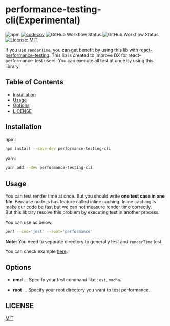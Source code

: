 # performance-testing-cli(Experimental)

![npm](https://img.shields.io/npm/v/react-performance-testing)
[![codecov](https://codecov.io/gh/keiya01/react-performance-testing/branch/master/graph/badge.svg)](https://codecov.io/gh/keiya01/react-performance-testing)
![GitHub Workflow Status](https://github.com/keiya01/react-performance-testing/workflows/test/badge.svg)
![GitHub Workflow Status](https://github.com/keiya01/react-performance-testing/workflows/build/badge.svg)
[![License: MIT](https://img.shields.io/badge/License-MIT-yellow.svg)](https://opensource.org/licenses/MIT)

If you use `renderTime`, you can get benefit by using this lib with [react-performance-testing](https://github.com/keiya01/react-performance-testing#readme). This lib is created to improve DX for react-performance-test users. You can execute all test at once by using this library.

## Table of Contents

- [Installation](#installation)
- [Usage](#usage)
- [Options](#options)
- [LICENSE](#license)

## Installation

npm:

```sh
npm install --save-dev performance-testing-cli
```

yarn:

```sh
yarn add --dev performance-testing-cli
```

## Usage

You can test render time at once. But you should write **one test case in one file**. Because node.js has feature called inline caching. Inline caching is make our code be fast but we can not measure render time correctly.  
But this library resolve this problem by executing test in another process.

You can use as below.

```sh
perf --cmd='jest' --root='performance'
```

**Note**: You need to separate directory to generally test and `renderTime` test.

You can check example [here](https://github.com/keiya01/react-performance-testing/tree/master/example).

## Options

- **cmd** ... Specify your test command like `jest`, `mocha`.

- **root** ... Specify your root directory you want to test performance.

## LICENSE

[MIT](LICENSE)
